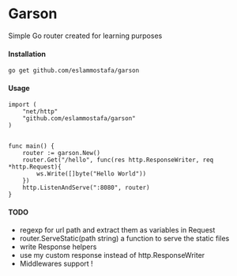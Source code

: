 # Garson

Simple Go router created for learning purposes

#### Installation

    go get github.com/eslammostafa/garson

#### Usage

    import (
        "net/http"
        "github.com/eslammostafa/garson"
    )


    func main() {
        router := garson.New()
        router.Get("/hello", func(res http.ResponseWriter, req *http.Request){
            ws.Write([]byte("Hello World"))
        })
        http.ListenAndServe(":8080", router)
    }

#### TODO

* regexp for url path and extract them as variables in Request
* router.ServeStatic(path string) a function to serve the static files
* write Response helpers
* use my custom response instead of http.ResponseWriter
* Middlewares support !
